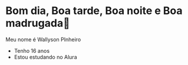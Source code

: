# Bom dia, Boa tarde, Boa noite e Boa madrugada🙂

 Meu nome é Wallyson PInheiro

- Tenho 16 anos
- Estou estudando no Alura

<!--
**WallysonPinheiro/WallysonPinheiro** is a ✨ _special_ ✨ repository because its `README.md` (this file) appears on your GitHub profile.

Here are some ideas to get you started:

- 🔭 I’m currently working on ...
- 🌱 I’m currently learning ...
- 👯 I’m looking to collaborate on ...
- 🤔 I’m looking for help with ...
- 💬 Ask me about ...
- 📫 How to reach me: ...
- 😄 Pronouns: ...
- ⚡ Fun fact: ...
-->
